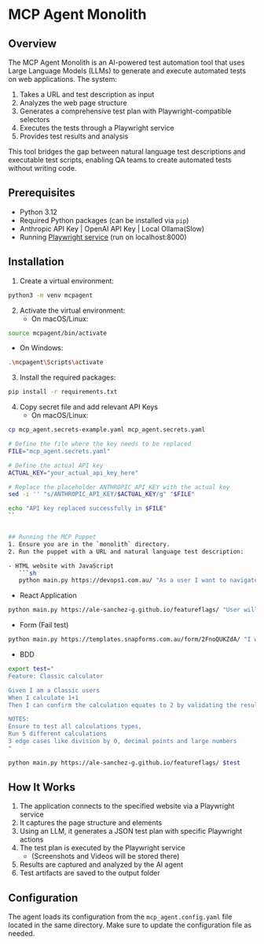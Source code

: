 # MCP Agent Monolith

## Overview
The MCP Agent Monolith is an AI-powered test automation tool that uses Large Language Models (LLMs) to generate and execute automated tests on web applications. The system:

1. Takes a URL and test description as input
2. Analyzes the web page structure
3. Generates a comprehensive test plan with Playwright-compatible selectors
4. Executes the tests through a Playwright service
5. Provides test results and analysis

This tool bridges the gap between natural language test descriptions and executable test scripts, enabling QA teams to create automated tests without writing code.

## Prerequisites
- Python 3.12
- Required Python packages (can be installed via `pip`)
- Anthropic API Key | OpenAI API Key | Local Ollama(Slow)
- Running [Playwright service](https://github.com/ale-sanchez-g/playwright-service) (run on localhost:8000) 

## Installation
1. Create a virtual environment:
```sh
python3 -m venv mcpagent
```

2. Activate the virtual environment:
   - On macOS/Linux:
```sh
source mcpagent/bin/activate
```

   - On Windows:
```sh
.\mcpagent\Scripts\activate
```

3. Install the required packages:
```sh
pip install -r requirements.txt
```

4. Copy secret file and add relevant API Keys
   - On macOS/Linux:
```sh
cp mcp_agent.secrets-example.yaml mcp_agent.secrets.yaml

# Define the file where the key needs to be replaced
FILE="mcp_agent.secrets.yaml"

# Define the actual API key
ACTUAL_KEY="your_actual_api_key_here"

# Replace the placeholder ANTHROPIC_API_KEY with the actual key
sed -i '' "s/ANTHROPIC_API_KEY/$ACTUAL_KEY/g" "$FILE"

echo "API key replaced successfully in $FILE"
``


## Running the MCP Puppet
1. Ensure you are in the `monolith` directory.
2. Run the puppet with a URL and natural language test description:

- HTML website with JavaScript
   ```sh
   python main.py https://devops1.com.au/ "As a user I want to navigate using the menu like click on services then on Anticipate, or Click on Engage, Hover on Accelerators and click on Cloud Acceleration"
   ```
   
- React Application

```sh
python main.py https://ale-sanchez-g.github.io/featureflags/ "User will test different mathematical calculations like 1+1=2 and 3-1=2 and check the result of each transaction then take a screenshot of each calculation. Test 5 different calculations, and 3 edge cases"
```
- Form (Fail test)

``` sh
python main.py https://templates.snapforms.com.au/form/2FnoQUKZdA/ "I want to be able to fill my Personal information form and submit. If radio buttons exist just click on the label and drop down list you must click on first and then select the value"
```

- BDD

```sh
export test="
Feature: Classic calculator

Given I am a Classic users 
When I calculate 1+1 
Then I can confirm the calculation equates to 2 by validating the results section

NOTES: 
Ensure to test all calculations types, 
Run 5 different calculations
3 edge cases like division by 0, decimal points and large numbers
"

python main.py https://ale-sanchez-g.github.io/featureflags/ $test
```

## How It Works
1. The application connects to the specified website via a Playwright service
2. It captures the page structure and elements
3. Using an LLM, it generates a JSON test plan with specific Playwright actions
4. The test plan is executed by the Playwright service
   - (Screenshots and Videos will be stored there)
5. Results are captured and analyzed by the AI agent
6. Test artifacts are saved to the output folder

## Configuration
The agent loads its configuration from the `mcp_agent.config.yaml` file located in the same directory. Make sure to update the configuration file as needed.